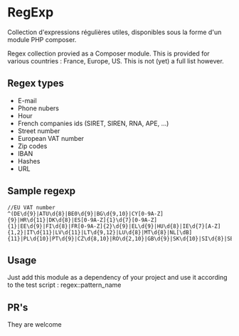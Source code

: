 # RegExp
Collection d'expressions régulières utiles, disponibles sous la forme d'un module PHP composer.

Regex collection provied as a Composer module. This is provided for various countries : France, Europe, US. This is not (yet) a full list however.

## Regex types
- E-mail
- Phone nubers
- Hour
- French companies ids (SIRET, SIREN, RNA, APE, ...)
- Street number
- European VAT number
- Zip codes
- IBAN
- Hashes
- URL

## Sample regexp
````
//EU VAT number
^(DE\d{9}|ATU\d{8}|BE0\d{9}|BG\d{9,10}|CY[0-9A-Z]{9}|HR\d{11}|DK\d{8}|ES[0-9A-Z]{1}\d{7}[0-9A-Z]{1}|EE\d{9}|FI\d{8}|FR[0-9A-Z]{2}\d{9}|EL\d{9}|HU\d{8}|IE\d{7}[A-Z]{1,2}|IT\d{11}|LV\d{11}|LT\d{9,12}|LU\d{8}|MT\d{8}|NL[\dB]{11}|PL\d{10}|PT\d{9}|CZ\d{8,10}|RO\d{2,10}|GB\d{9}|SK\d{10}|SI\d{8}|SE\d{10}01)$
````

## Usage
Just add this module as a dependency of your project and use it according to the test script : regex::pattern_name

## PR's
They are welcome
